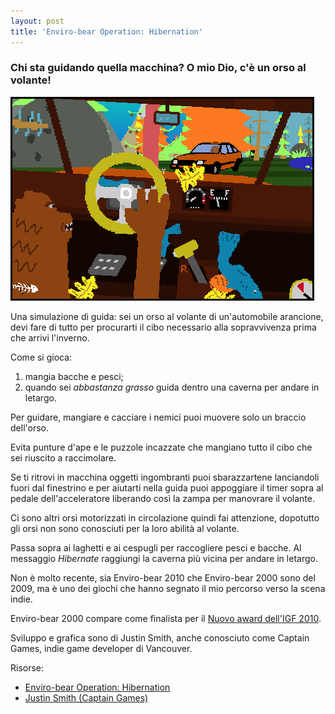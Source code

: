 ```yaml
---
layout: post
title: 'Enviro-bear Operation: Hibernation'
---
```

### Chi sta guidando quella macchina? O mio Dio, c'è un orso al volante!

![Enviro-bear Operation: Hibernation](/images/enviro_bear.gif)

Una simulazione di guida: sei un orso al volante di un'automobile arancione, devi fare di tutto per procurarti il cibo necessario alla sopravvivenza prima che arrivi l'inverno.

Come si gioca:

1. mangia bacche e pesci;
2. quando sei *abbastanza grasso* guida dentro una caverna per andare in letargo.

Per guidare, mangiare e cacciare i nemici puoi muovere solo un braccio dell'orso.

Evita punture d'ape e le puzzole incazzate che mangiano tutto il cibo che sei riuscito a raccimolare.

Se ti ritrovi in macchina oggetti ingombranti puoi sbarazzartene lanciandoli fuori dal finestrino e per aiutarti nella guida puoi appoggiare il timer sopra al pedale dell'acceleratore liberando così la zampa per manovrare il volante.

Ci sono altri orsi motorizzati in circolazione quindi fai attenzione, dopotutto gli orsi non sono conosciuti per la loro abilità al volante.

Passa sopra ai laghetti e ai cespugli per raccogliere pesci e bacche. Al messaggio *Hibernate* raggiungi la caverna più vicina per andare in letargo.

Non è molto recente, sia Enviro-bear 2010 che Enviro-bear 2000 sono del 2009, ma è uno dei giochi che hanno segnato il mio percorso verso la scena indie.

Enviro-bear 2000 compare come finalista per il [Nuovo award dell'IGF 2010](http://www.igf.com/2010finalistswinners.html#enviro).

Sviluppo e grafica sono di Justin Smith, anche conosciuto come Captain Games, indie game developer di Vancouver.

Risorse:

 * [Enviro-bear Operation: Hibernation](http://www.enviro-bear.com/)
 * [Justin Smith (Captain Games)](http://www.captain-games.com/)
